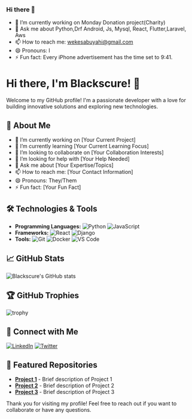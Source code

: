 ### Hi there 👋


- 🔭 I’m currently working on Monday Donation project(Charity)
- 💬 Ask me about Python,Drf Android, Js, Mysql,  React, Flutter,Laravel, Aws
- 📫 How to reach me: wekesabuyahi@gmail.com
- 😄 Pronouns: I
- ⚡ Fun fact: Every iPhone advertisement has the time set to 9:41.

# Hi there, I'm Blackscure! 👋

Welcome to my GitHub profile! I'm a passionate developer with a love for building innovative solutions and exploring new technologies.

## 🚀 About Me

- 🔭 I’m currently working on [Your Current Project]
- 🌱 I’m currently learning [Your Current Learning Focus]
- 👯 I’m looking to collaborate on [Your Collaboration Interests]
- 🤔 I’m looking for help with [Your Help Needed]
- 💬 Ask me about [Your Expertise/Topics]
- 📫 How to reach me: [Your Contact Information]
- 😄 Pronouns: They/Them
- ⚡ Fun fact: [Your Fun Fact]

## 🛠️ Technologies & Tools

- **Programming Languages:** ![Python](https://img.shields.io/badge/-Python-333333?style=flat&logo=python) ![JavaScript](https://img.shields.io/badge/-JavaScript-333333?style=flat&logo=javascript)
- **Frameworks:** ![React](https://img.shields.io/badge/-React-333333?style=flat&logo=react) ![Django](https://img.shields.io/badge/-Django-333333?style=flat&logo=django)
- **Tools:** ![Git](https://img.shields.io/badge/-Git-333333?style=flat&logo=git) ![Docker](https://img.shields.io/badge/-Docker-333333?style=flat&logo=docker) ![VS Code](https://img.shields.io/badge/-VS%20Code-333333?style=flat&logo=visual-studio-code)

## 📈 GitHub Stats

![Blackscure's GitHub stats](https://github-readme-stats.vercel.app/api?username=Blackscure&show_icons=true&theme=dark)

## 🏆 GitHub Trophies

![trophy](https://github-profile-trophy.vercel.app/?username=Blackscure&theme=darkhub)

## 🔗 Connect with Me

[![LinkedIn](https://img.shields.io/badge/-LinkedIn-333333?style=flat&logo=linkedin)](https://www.linkedin.com/in/your-profile) [![Twitter](https://img.shields.io/badge/-Twitter-333333?style=flat&logo=twitter)](https://twitter.com/your-profile)

## 📂 Featured Repositories

- [**Project 1**](https://github.com/Blackscure/project-1) - Brief description of Project 1
- [**Project 2**](https://github.com/Blackscure/project-2) - Brief description of Project 2
- [**Project 3**](https://github.com/Blackscure/project-3) - Brief description of Project 3

Thank you for visiting my profile! Feel free to reach out if you want to collaborate or have any questions.

